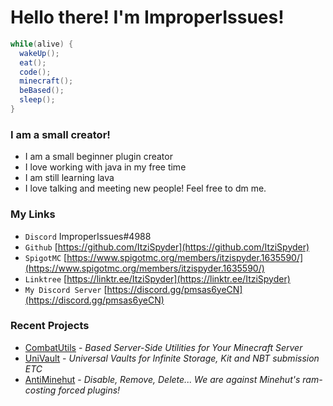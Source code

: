 # Hello there! I'm ImproperIssues!

```java
while(alive) {
  wakeUp();
  eat();
  code();
  minecraft();
  beBased();
  sleep();
}
```

<p style="background-image: url(assets/images/improperissues.png);">


### I am a small creator!
- I am a small beginner plugin creator
- I love working with java in my free time
- I am still learning lava
- I love talking and meeting new people! Feel free to dm me.

### My Links 
- `Discord` ImproperIssues#4988
- `Github` [https://github.com/ItziSpyder](https://github.com/ItziSpyder)
- `SpigotMC` [https://www.spigotmc.org/members/itzispyder.1635590/](https://www.spigotmc.org/members/itzispyder.1635590/)
- `Linktree` [https://linktr.ee/ItziSpyder](https://linktr.ee/ItziSpyder)
- `My Discord Server` [https://discord.gg/pmsas6yeCN](https://discord.gg/pmsas6yeCN)



### Recent Projects
- [CombatUtils](https://github.com/ItziSpyder/CombatUtils) - *Based Server-Side Utilities for Your Minecraft Server*
- [UniVault](https://github.com/ItziSpyder/UniVault) - *Universal Vaults for Infinite Storage, Kit and NBT submission ETC*
- [AntiMinehut](https://github.com/ItziSpyder/AntiMinehut) - *Disable, Remove, Delete... We are against Minehut's ram-costing forced plugins!*
